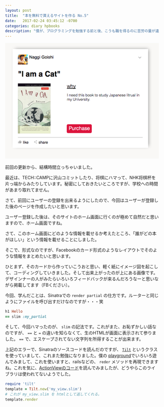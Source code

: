```yaml
---
layout: post
title:  "本を無料で貰えるサイトを作る No.5"
date:   2017-02-24 03:45:12 -0700
categories: diary hpbooks
description: "僕が、プログラミングを勉強する前と後、こうも職を得るのに苦労の量が違うのか。"
---
```


![card](/images/hpbooks_card.png)

前回の更新から、結構時間立っちゃいました。

最近は、TECH::CAMPに沢山コミットしたり、将棋にハマって、NHK将棋杯を片っ端からみたりしています。秘密にしておきたいところですが、学校への時間があまり取れてません。

さて、前回にユーザーの登録を出来るようにしたので、今回はユーザーが登録した後のページを作成したいと思います。

ユーザー登録した後は、そのサイトのホーム画面に行くのが極めて自然だと思いますので、ホーム画面ですね。

さて、このホーム画面にどのような情報を載せるか考えたところ、「誰がどの本がほしい」という情報を載せることにしました。

そこで、形式なのですが、Facebookのカード形式のようなレイアウトでそのような情報をまとめたいと思います。

ひとまず、そのカードから作っていこうおと思い、軽く紙にイメージ図を起こして、コーディングしていきました。そして出来上がったのが上にある画像です。デザインナーの人がみたらいろいろフィードバックが来るんだろうなーと思いながら掲載してます（FBください）。

今回、学んだことは、Sinatraでの `render partial` の仕方です。ルーターと同じようにファイルを呼び出すだけなのですが・・・笑

```ruby
h1 Hello
== slim :my_partial
```

そして、今回ハマったのが、 `slim` の記法です。これがまた、お恥ずかしい話なのですが、 `==` と `=` の違いを知らなくて、生のHTMLが画面に表示されて参りました。 `==` で、エスケープされてない文字列を所得することが出来ます。

上記のエラーで、Sinatraのソースコードを読んだのですが、 [`Tilt`](https://github.com/rtomayko/tilt) というクラスを使っていまして、これまた勉強になりました。僕の [playground](https://github.com/Naggi-Goishi/playground/tree/master/ruby/tilt)でいろいろ遊んでみまして、これを使いますと、railsなどの、 `reder` メソッドを再現できますね。これを気に、[ActionViewのコード](https://github.com/rails/rails/blob/master/actionview/lib/action_view/renderer/partial_renderer.rb)を読んでみましたが、どうやらこのライブラリは使われてないようでした。

```ruby
require 'tilt'
template = Tilt.new('my_view.slim')
# これが my_view.slim を htmlとして返してくれる。
template.render
```
